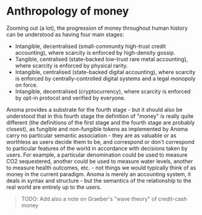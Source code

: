 # Anthropology of money

Zooming out (a lot), the progression of money throughout human history can be understood as having four main stages:
- Intangible, decentralised (small-community high-trust credit accounting), where scarcity is enforced by high-density gossip.
- Tangible, centralised (state-backed low-trust rare metal accounting), where scarcity is enforced by physical rarity.
- Intangible, centralised (state-backed digital accounting), where scarcity is enforced by centrally-controlled digital systems and a legal monopoly on force.
- Intangible, decentralised (cryptocurrency), where scarcity is enforced by opt-in protocol and verified by everyone.

Anoma provides a substrate for the fourth stage - but it should also be understood that in this fourth stage the definition of "money" is really quite different (the definitions of the first stage and the fourth stage are probably closest), as fungible and non-fungible tokens as implemented by Anoma carry no particular semantic association - they are as valuable or as worthless as users decide them to be, and correspond or don't correspond to particular features of the world in accordance with decisions taken by users. For example, a particular denomination could be used to measure CO2 sequestered, another could be used to measure water levels, another to measure health outcomes, etc. - not things we would typically think of as money in the current paradigm. Anoma is merely an accounting system, it deals in syntax and structure - but the semantics of the relationship to the real world are entirely up to the users.

> TODO: Add also a note on Graeber's "wave theory" of credit-cash money